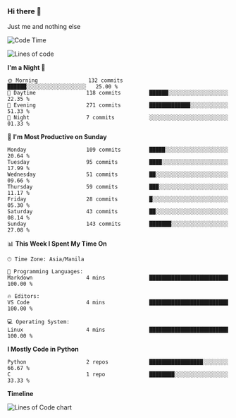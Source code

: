 ### Hi there 👋

Just me and nothing else


<!--START_SECTION:waka-->
![Code Time](http://img.shields.io/badge/Code%20Time-106%20hrs%2026%20mins-blue)

![Lines of code](https://img.shields.io/badge/From%20Hello%20World%20I%27ve%20Written-1.3%20million%20lines%20of%20code-blue)

**I'm a Night 🦉** 

```text
🌞 Morning                132 commits         ██████░░░░░░░░░░░░░░░░░░░   25.00 % 
🌆 Daytime                118 commits         ██████░░░░░░░░░░░░░░░░░░░   22.35 % 
🌃 Evening                271 commits         █████████████░░░░░░░░░░░░   51.33 % 
🌙 Night                  7 commits           ░░░░░░░░░░░░░░░░░░░░░░░░░   01.33 % 
```
📅 **I'm Most Productive on Sunday** 

```text
Monday                   109 commits         █████░░░░░░░░░░░░░░░░░░░░   20.64 % 
Tuesday                  95 commits          ████░░░░░░░░░░░░░░░░░░░░░   17.99 % 
Wednesday                51 commits          ██░░░░░░░░░░░░░░░░░░░░░░░   09.66 % 
Thursday                 59 commits          ███░░░░░░░░░░░░░░░░░░░░░░   11.17 % 
Friday                   28 commits          █░░░░░░░░░░░░░░░░░░░░░░░░   05.30 % 
Saturday                 43 commits          ██░░░░░░░░░░░░░░░░░░░░░░░   08.14 % 
Sunday                   143 commits         ███████░░░░░░░░░░░░░░░░░░   27.08 % 
```


📊 **This Week I Spent My Time On** 

```text
🕑︎ Time Zone: Asia/Manila

💬 Programming Languages: 
Markdown                 4 mins              █████████████████████████   100.00 % 

🔥 Editors: 
VS Code                  4 mins              █████████████████████████   100.00 % 

💻 Operating System: 
Linux                    4 mins              █████████████████████████   100.00 % 
```

**I Mostly Code in Python** 

```text
Python                   2 repos             █████████████████░░░░░░░░   66.67 % 
C                        1 repo              ████████░░░░░░░░░░░░░░░░░   33.33 % 
```



**Timeline**

![Lines of Code chart](https://raw.githubusercontent.com/mauring55/mauring55/main/assets/bar_graph.png)


<!--END_SECTION:waka-->
